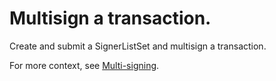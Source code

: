 # Multisign a transaction.

Create and submit a SignerListSet and multisign a transaction.

For more context, see [Multi-signing](https://xrpl.org/multi-signing.html).
